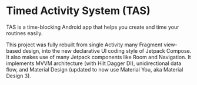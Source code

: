 # Timed Activity System (TAS)

TAS is a time-blocking Android app that helps you create and time your routines easily.

This project was fully rebuilt from single Activity many Fragment view-based design, into the new declarative UI coding style of Jetpack Compose. It also makes use of many Jetpack components like Room and Navigation. It implements MVVM architecture (with Hilt Dagger DI), unidirectional data flow, and Material Design (updated to now use Material You, aka Material Design 3).

